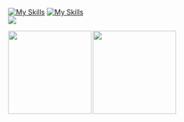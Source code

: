 [![My Skills](https://skillicons.dev/icons?i=ts,js,html,css,astro,react,p5js,nodejs,npm,vite)](https://skillicons.dev)
[![My Skills](https://skillicons.dev/icons?i=c,java,python,flask,git,linux,ubuntu,vscode)](https://skillicons.dev)
<br/>
![](https://github-profile-summary-cards.vercel.app/api/cards/profile-details?username=emar27181&theme=dracula)

<a href="https://github.com/emar27181">
  <img align="left" height="170px" src="https://github-readme-stats.vercel.app/api?username=emar27181&count_private=true&show_icons=true&theme=dracula" />
</a>
<a href="https://github.com/emar27181">
  <img align="left" height="170px" src="https://github-readme-stats.vercel.app/api/top-langs/?username=emar27181&layout=compact&theme=dracula" />
</a>

